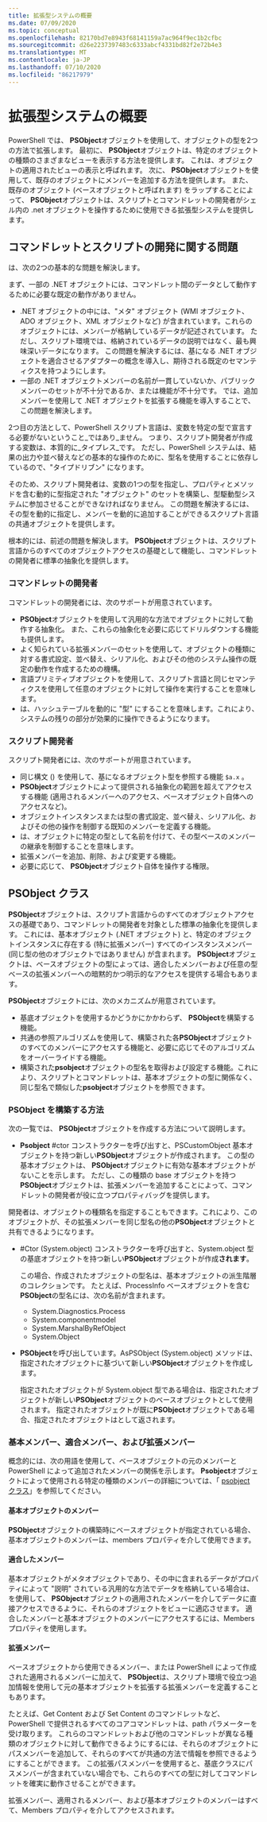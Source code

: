 ```yaml
---
title: 拡張型システムの概要
ms.date: 07/09/2020
ms.topic: conceptual
ms.openlocfilehash: 82170bd7e8943f68141159a7ac964f9ec1b2cfbc
ms.sourcegitcommit: d26e2237397483c6333abcf4331bd82f2e72b4e3
ms.translationtype: MT
ms.contentlocale: ja-JP
ms.lasthandoff: 07/10/2020
ms.locfileid: "86217979"
---
```

# <a name="extended-type-system-overview"></a>拡張型システムの概要

PowerShell では、 **PSObject**オブジェクトを使用して、オブジェクトの型を2つの方法で拡張します。 最初に、 **PSObject**オブジェクトは、特定のオブジェクトの種類のさまざまなビューを表示する方法を提供します。 これは、オブジェクトの適用されたビューの表示と呼ばれます。 次に、 **PSObject**オブジェクトを使用して、既存のオブジェクトにメンバーを追加する方法を提供します。 また、既存のオブジェクト (ベースオブジェクトと呼ばれます) をラップすることによって、 **PSObject**オブジェクトは、スクリプトとコマンドレットの開発者がシェル内の .net オブジェクトを操作するために使用できる拡張型システムを提供します。

## <a name="cmdlet-and-script-development-issues"></a>コマンドレットとスクリプトの開発に関する問題

は、次の2つの基本的な問題を解決します。

まず、一部の .NET オブジェクトには、コマンドレット間のデータとして動作するために必要な既定の動作がありません。

- .NET オブジェクトの中には、"メタ" オブジェクト (WMI オブジェクト、ADO オブジェクト、XML オブジェクトなど) が含まれています。これらのオブジェクトには、メンバーが格納しているデータが記述されています。 ただし、スクリプト環境では、格納されているデータの説明ではなく、最も興味深いデータになります。 この問題を解決するには、基になる .NET オブジェクトを適合させるアダプターの概念を導入し、期待される既定のセマンティクスを持つようにします。
- 一部の .NET オブジェクトメンバーの名前が一貫していないか、パブリックメンバーのセットが不十分であるか、または機能が不十分です。 では、追加メンバーを使用して .NET オブジェクトを拡張する機能を導入することで、この問題を解決します。

2つ目の方法として、PowerShell スクリプト言語は、変数を特定の型で宣言する必要がないということ_ではあり_ません。 つまり、スクリプト開発者が作成する変数は、本質的に_タイプレス_です。 ただし、PowerShell システムは、結果の出力や並べ替えなどの基本的な操作のために、型名を使用することに依存しているので、"タイプドリブン" になります。

そのため、スクリプト開発者は、変数の1つの型を指定し、プロパティとメソッドを含む動的に型指定された "オブジェクト" のセットを構築し、型駆動型システムに参加させることができなければなりません。 この問題を解決するには、その型を動的に指定し、メンバーを動的に追加することができるスクリプト言語の共通オブジェクトを提供します。

根本的には、前述の問題を解決します。 **PSObject**オブジェクトは、スクリプト言語からのすべてのオブジェクトアクセスの基礎として機能し、コマンドレットの開発者に標準の抽象化を提供します。

### <a name="cmdlet-developers"></a>コマンドレットの開発者

コマンドレットの開発者には、次のサポートが用意されています。

- **PSObject**オブジェクトを使用して汎用的な方法でオブジェクトに対して動作する抽象化。 また、これらの抽象化を必要に応じてドリルダウンする機能も提供します。
- よく知られている拡張メンバーのセットを使用して、オブジェクトの種類に対する書式設定、並べ替え、シリアル化、およびその他のシステム操作の既定の動作を作成するための機構。
- 言語プリミティブオブジェクトを使用して、スクリプト言語と同じセマンティクスを使用して任意のオブジェクトに対して操作を実行することを意味します。
- は、ハッシュテーブルを動的に "型" にすることを意味します。これにより、システムの残りの部分が効果的に操作できるようになります。

### <a name="script-developers"></a>スクリプト開発者

スクリプト開発者には、次のサポートが用意されています。

- 同じ構文 () を使用して、基になるオブジェクト型を参照する機能 `$a.x` 。
- **PSObject**オブジェクトによって提供される抽象化の範囲を超えてアクセスする機能 (適用されるメンバーへのアクセス、ベースオブジェクト自体へのアクセスなど)。
- オブジェクトインスタンスまたは型の書式設定、並べ替え、シリアル化、およびその他の操作を制御する既知のメンバーを定義する機能。
- は、オブジェクトに特定の型として名前を付けて、その型ベースのメンバーの継承を制御することを意味します。
- 拡張メンバーを追加、削除、および変更する機能。
- 必要に応じて、 **PSObject**オブジェクト自体を操作する権限。

## <a name="the-psobject-class"></a>PSObject クラス

**PSObject**オブジェクトは、スクリプト言語からのすべてのオブジェクトアクセスの基礎であり、コマンドレットの開発者を対象とした標準の抽象化を提供します。 これには、基本オブジェクト (.NET オブジェクト) と、特定のオブジェクトインスタンスに存在する (特に拡張メンバー) すべてのインスタンスメンバー (同じ型の他のオブジェクトではありません) が含まれます。 **PSObject**オブジェクトは、ベースオブジェクトの型によっては、適合したメンバーおよび任意の型ベースの拡張メンバーへの暗黙的かつ明示的なアクセスを提供する場合もあります。

**PSObject**オブジェクトには、次のメカニズムが用意されています。

- 基底オブジェクトを使用するかどうかにかかわらず、 **PSObject**を構築する機能。
- 共通の参照アルゴリズムを使用して、構築された各**PSObject**オブジェクトのすべてのメンバーにアクセスする機能と、必要に応じてそのアルゴリズムをオーバーライドする機能。
- 構築された**psobject**オブジェクトの型名を取得および設定する機能。これにより、スクリプトとコマンドレットは、基本オブジェクトの型に関係なく、同じ型名で類似した**psobject**オブジェクトを参照できます。

### <a name="how-to-construct-a-psobject"></a>PSObject を構築する方法

次の一覧では、 **PSObject**オブジェクトを作成する方法について説明します。

- **Psobject** #ctor コンストラクターを呼び出すと、PSCustomObject 基本オブジェクトを持つ新しい**PSObject**オブジェクトが作成されます。 この型の基本オブジェクトは、 **PSObject**オブジェクトに有効な基本オブジェクトがないことを示します。 ただし、この種類の base オブジェクトを持つ**PSObject**オブジェクトは、拡張メンバーを追加することによって、コマンドレットの開発者が役に立つプロパティバッグを提供します。

開発者は、オブジェクトの種類名を指定することもできます。これにより、このオブジェクトが、その拡張メンバーを同じ型名の他の**PSObject**オブジェクトと共有できるようになります。

- #Ctor (System.object) コンストラクターを呼び出すと、System.object 型の基底オブジェクトを持つ新しい**PSObject**オブジェクトが作成**されます**。

  この場合、作成されたオブジェクトの型名は、基本オブジェクトの派生階層のコレクションです。 たとえば、ProcessInfo ベースオブジェクトを含む**PSObject**の型名には、次の名前が含まれます。

  - System.Diagnostics.Process
  - System.componentmodel
  - System.MarshalByRefObject
  - System.Object

- **PSObject**を呼び出しています。AsPSObject (System.object) メソッドは、指定されたオブジェクトに基づいて新しい**PSObject**オブジェクトを作成します。

  指定されたオブジェクトが System.object 型である場合は、指定されたオブジェクトが新しい**PSObject**オブジェクトのベースオブジェクトとして使用されます。 指定されたオブジェクトが既に**PSObject**オブジェクトである場合、指定されたオブジェクトはとして返されます。

### <a name="base-adapted-and-extended-members"></a>基本メンバー、適合メンバー、および拡張メンバー

概念的には、次の用語を使用して、ベースオブジェクトの元のメンバーと PowerShell によって追加されたメンバーの関係を示します。 **Psobject**オブジェクトによって使用される特定の種類のメンバーの詳細については、「 [psobject クラス](/dotnet/api/system.management.automation.psobject)」を参照してください。

#### <a name="base-object-members"></a>基本オブジェクトのメンバー

**PSObject**オブジェクトの構築時にベースオブジェクトが指定されている場合、基本オブジェクトのメンバーは、members プロパティを介して使用できます。

#### <a name="adapted-members"></a>適合したメンバー

基本オブジェクトがメタオブジェクトであり、その中に含まれるデータがプロパティによって "説明" されている汎用的な方法でデータを格納している場合は、を使用して、 **PSObject**オブジェクトの適用されたメンバーを介してデータに直接アクセスできるように、それらのオブジェクトをビューに適応させます。 適合したメンバーと基本オブジェクトのメンバーにアクセスするには、Members プロパティを使用します。

#### <a name="extended-members"></a>拡張メンバー

ベースオブジェクトから使用できるメンバー、または PowerShell によって作成された適用されるメンバーに加えて、 **PSObject**は、スクリプト環境で役立つ追加情報を使用して元の基本オブジェクトを拡張する拡張メンバーを定義することもあります。

たとえば、Get Content および Set Content のコマンドレットなど、PowerShell で提供されるすべてのコアコマンドレットは、path パラメーターを受け取ります。 これらのコマンドレットおよび他のコマンドレットが異なる種類のオブジェクトに対して動作できるようにするには、それらのオブジェクトにパスメンバーを追加して、それらのすべてが共通の方法で情報を参照できるようにすることができます。 この拡張パスメンバーを使用すると、基底クラスにパスメンバーが含まれていない場合でも、これらのすべての型に対してコマンドレットを確実に動作させることができます。

拡張メンバー、適用されるメンバー、および基本オブジェクトのメンバーはすべて、Members プロパティを介してアクセスされます。

